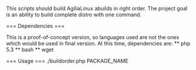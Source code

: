 This scripts should build AgiliaLinux abuilds in right order. The project goal is an ability to build complete distro with one command.


=== Dependencies ===

This is a proof-of-concept version, so languages used are not the ones which would be used in final version. At this time, dependencies are:
 ** php 5.3
 ** bash
 ** wget


=== Usage ===
./buildorder.php PACKAGE_NAME

